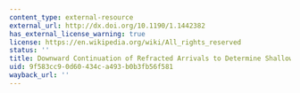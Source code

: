 ```yaml
---
content_type: external-resource
external_url: http://dx.doi.org/10.1190/1.1442382
has_external_license_warning: true
license: https://en.wikipedia.org/wiki/All_rights_reserved
status: ''
title: Downward Continuation of Refracted Arrivals to Determine Shallow Structures
uid: 9f583cc9-0d60-434c-a493-b0b3fb56f581
wayback_url: ''
---
```

